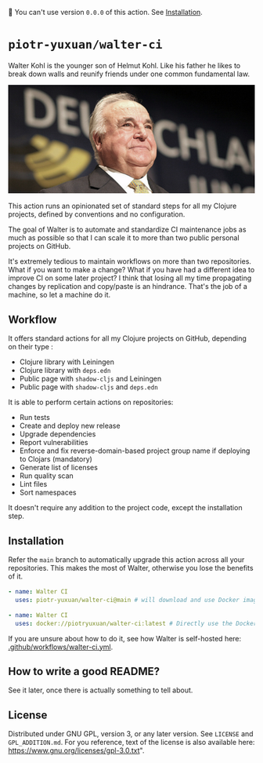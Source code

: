 👋 You can't use version `0.0.0` of this action. See
[Installation](#installation).

# `piotr-yuxuan/walter-ci`

Walter Kohl is the younger son of Helmut Kohl. Like his father he
likes to break down walls and reunify friends under one common
fundamental law.

![](./doc/helmut-kohl-1.jpg)

This action runs an opinionated set of standard steps for all my
Clojure projects, defined by conventions and no configuration.

The goal of Walter is to automate and standardize CI maintenance jobs
as much as possible so that I can scale it to more than two public
personal projects on GitHub.

It's extremely tedious to maintain workflows on more than two
repositories. What if you want to make a change? What if you have had
a different idea to improve CI on some later project? I think that
losing all my time propagating changes by replication and copy/paste
is an hindrance. That's the job of a machine, so let a machine do it.

## Workflow

It offers standard actions for all my Clojure projects on GitHub,
depending on their type :

- Clojure library with Leiningen
- Clojure library with `deps.edn`
- Public page with `shadow-cljs` and Leiningen
- Public page with `shadow-cljs` and `deps.edn`

It is able to perform certain actions on repositories:

- Run tests
- Create and deploy new release
- Upgrade dependencies
- Report vulnerabilities
- Enforce and fix reverse-domain-based project group name if deploying
  to Clojars (mandatory)
- Generate list of licenses
- Run quality scan
- Lint files
- Sort namespaces

It doesn't require any addition to the project code, except the
installation step.

## Installation

Refer the `main` branch to automatically upgrade this action across
all your repositories. This makes the most of Walter, otherwise you
lose the benefits of it.

``` yaml
- name: Walter CI
  uses: piotr-yuxuan/walter-ci@main # will download and use Docker image
```

``` yaml
- name: Walter CI
  uses: docker://piotryuxuan/walter-ci:latest # Directly use the Docker image
```

If you are unsure about how to do it, see how Walter is self-hosted
here:
[.github/workflows/walter-ci.yml](.github/workflows/walter-ci.yml).

## How to write a good README?

See it later, once there is actually something to tell about.

## License

Distributed under GNU GPL, version 3, or any later version. See
`LICENSE` and `GPL_ADDITION.md`.  For you reference, text of the
license is also available here:
https://www.gnu.org/licenses/gpl-3.0.txt".
